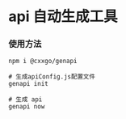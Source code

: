 # api 自动生成工具

### 使用方法

```shell
npm i @cxxgo/genapi

# 生成apiConfig.js配置文件
genapi init

# 生成 api
genapi now

```
